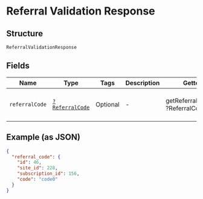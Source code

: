 
# Referral Validation Response

## Structure

`ReferralValidationResponse`

## Fields

| Name | Type | Tags | Description | Getter | Setter |
|  --- | --- | --- | --- | --- | --- |
| `referralCode` | [`?ReferralCode`](../../doc/models/referral-code.md) | Optional | - | getReferralCode(): ?ReferralCode | setReferralCode(?ReferralCode referralCode): void |

## Example (as JSON)

```json
{
  "referral_code": {
    "id": 46,
    "site_id": 228,
    "subscription_id": 156,
    "code": "code0"
  }
}
```

